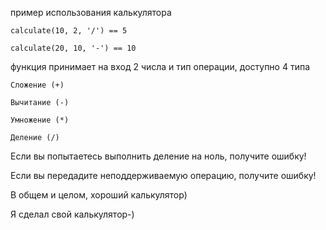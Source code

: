 

пример использования калькулятора

```
calculate(10, 2, '/') == 5
```
```
calculate(20, 10, '-') == 10
```
функция принимает на вход 2 числа и тип операции, доступно 4 типа
```chatinput
Сложение (+)

Вычитание (-)

Умножение (*)

Деление (/)
```
Если вы попытаетесь выполнить деление на ноль, получите ошибку!

Если вы передадите неподдерживаемую операцию, получите ошибку!

В общем и целом, хороший калькулятор)

Я сделал свой калькулятор-)
